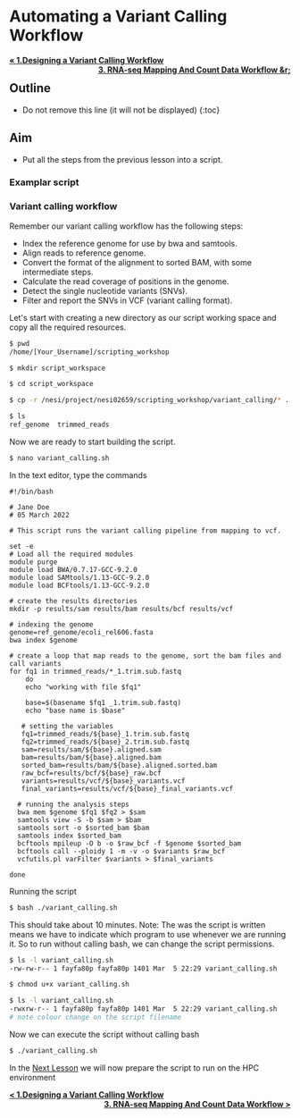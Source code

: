 # Automating a Variant Calling Workflow

<p style="text-align:left;">
  <b><a class="btn" href="https://genomicsaotearoa.github.io/Workshop-Bash_Scripting_And_HPC_Job_Scheduler/workshop_material/1_DesigningVariantC.html" style="background: var(--bs-green);font-weight:bold">&laquo; 1.Designing a Variant Calling Workflow</a></b> 
  <span style="float:right;">
    <b><a href="https://genomicsaotearoa.github.io/Workshop-Bash_Scripting_And_HPC_Job_Scheduler/workshop_material/3_RNAseq.html">3. RNA-seq Mapping And Count Data Workflow &r;</a></b>
  </span>
</p>

## Outline
* Do not remove this line (it will not be displayed)
{:toc}

## Aim
- Put all the steps from the previous lesson into a script.

### Examplar script


### Variant calling workflow
Remember our variant calling workflow has the following steps:
- Index the reference genome for use by bwa and samtools.
- Align reads to reference genome.
- Convert the format of the alignment to sorted BAM, with some intermediate steps.
- Calculate the read coverage of positions in the genome.
- Detect the single nucleotide variants (SNVs).
- Filter and report the SNVs in VCF (variant calling format).

Let's start with creating a new directory as our script working space and copy all the required resources.
```bash
$ pwd
/home/[Your_Username]/scripting_workshop

$ mkdir script_workspace

$ cd script_workspace

$ cp -r /nesi/project/nesi02659/scripting_workshop/variant_calling/* .

$ ls
ref_genome  trimmed_reads
```
Now we are ready to start building the script.

```bash
$ nano variant_calling.sh
```

In the text editor, type the commands
```
#!/bin/bash 

# Jane Doe
# 05 March 2022

# This script runs the variant calling pipeline from mapping to vcf.

set -e
# Load all the required modules
module purge
module load BWA/0.7.17-GCC-9.2.0
module load SAMtools/1.13-GCC-9.2.0
module load BCFtools/1.13-GCC-9.2.0

# create the results directories
mkdir -p results/sam results/bam results/bcf results/vcf

# indexing the genome
genome=ref_genome/ecoli_rel606.fasta
bwa index $genome

# create a loop that map reads to the genome, sort the bam files and call variants
for fq1 in trimmed_reads/*_1.trim.sub.fastq
    do
    echo "working with file $fq1"

    base=$(basename $fq1 _1.trim.sub.fastq)
    echo "base name is $base"

   # setting the variables
   fq1=trimmed_reads/${base}_1.trim.sub.fastq
   fq2=trimmed_reads/${base}_2.trim.sub.fastq
   sam=results/sam/${base}.aligned.sam
   bam=results/bam/${base}.aligned.bam
   sorted_bam=results/bam/${base}.aligned.sorted.bam
   raw_bcf=results/bcf/${base}_raw.bcf
   variants=results/vcf/${base}_variants.vcf
   final_variants=results/vcf/${base}_final_variants.vcf

  # running the analysis steps
  bwa mem $genome $fq1 $fq2 > $sam
  samtools view -S -b $sam > $bam
  samtools sort -o $sorted_bam $bam
  samtools index $sorted_bam
  bcftools mpileup -O b -o $raw_bcf -f $genome $sorted_bam
  bcftools call --ploidy 1 -m -v -o $variants $raw_bcf
  vcfutils.pl varFilter $variants > $final_variants

done
```

Running the script
```bash
$ bash ./variant_calling.sh
```
This should take about 10 minutes.
Note: The was the script is written means we have to indicate which program to use whenever we are running it. 
So to run without calling bash, we can change the script permissions.

```bash 
$ ls -l variant_calling.sh 
-rw-rw-r-- 1 fayfa80p fayfa80p 1401 Mar  5 22:29 variant_calling.sh

$ chmod u+x variant_calling.sh

$ ls -l variant_calling.sh 
-rwxrw-r-- 1 fayfa80p fayfa80p 1401 Mar  5 22:29 variant_calling.sh
# note colour change on the script filename
```
Now we can execute the script without calling bash
```bash
$ ./variant_calling.sh
```

In the [Next Lesson](https://github.com/GenomicsAotearoa/Workshop-Bash_Scripting_And_HPC_Job_Scheduler/tree/main/2.HPC_Job_Scheduling) we will now prepare the script to run on the HPC environment




<p style="text-align:left;">
  <b><a class="btn" href="https://genomicsaotearoa.github.io/Workshop-Bash_Scripting_And_HPC_Job_Scheduler/workshop_material/1_DesigningVariantC.html" style="background: var(--bs-green);font-weight:bold">&lt; 1.Designing a Variant Calling Workflow</a></b> 
  <span style="float:right;">
    <b><a class="btn" href="https://genomicsaotearoa.github.io/Workshop-Bash_Scripting_And_HPC_Job_Scheduler/workshop_material/3_RNAseq.html" style="background: var(--bs-green);font-weight:bold">3. RNA-seq Mapping And Count Data Workflow &gt;</a></b>
  </span>
</p>
